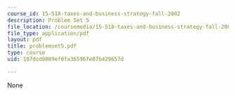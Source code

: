 ```yaml
---
course_id: 15-518-taxes-and-business-strategy-fall-2002
description: Problem Set 5
file_location: /coursemedia/15-518-taxes-and-business-strategy-fall-2002/107dcd0089ef0fa36596fe07b429657d_problemset5.pdf
file_type: application/pdf
layout: pdf
title: problemset5.pdf
type: course
uid: 107dcd0089ef0fa36596fe07b429657d

---
```

None